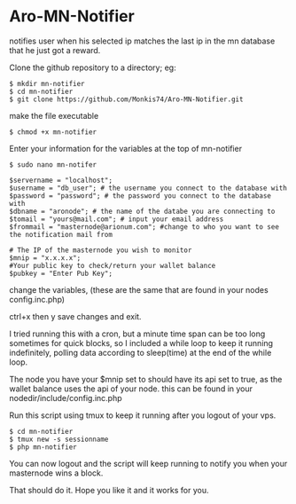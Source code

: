 # Aro-MN-Notifier
notifies user when his selected ip matches the last ip in the mn database that he just got a reward.

Clone the github repository to a directory;
eg: 

    $ mkdir mn-notifier
    $ cd mn-notifier    
    $ git clone https://github.com/Monkis74/Aro-MN-Notifier.git


make the file executable

    $ chmod +x mn-notifier
    

Enter your information for the variables at the top of mn-notifier

    $ sudo nano mn-notifer
    
    $servername = "localhost"; 
    $username = "db_user"; # the username you connect to the database with
    $password = "password"; # the password you connect to the database with
    $dbname = "aronode"; # the name of the databe you are connecting to
    $tomail = "yours@mail.com"; # input your email address
    $frommail = "masternode@arionum.com"; #change to who you want to see the notification mail from

    # The IP of the masternode you wish to monitor
    $mnip = "x.x.x.x"; 
    #Your public key to check/return your wallet balance
    $pubkey = "Enter Pub Key";


change the variables, (these are the same that are found in your nodes config.inc.php)

ctrl+x then y save changes and exit.
    

I tried running this with a cron, but a minute time span can be too long sometimes for quick blocks, so I included a while loop to keep it running indefinitely, polling data according to sleep(time) at the end of the while loop.

The node you have your $mnip set to should have its api set to true, as the wallet balance uses the api of your node.
this can be found in your nodedir/include/config.inc.php

Run this script using tmux to keep it running after you logout of your vps.

    $ cd mn-notifier
    $ tmux new -s sessionname
    $ php mn-notifier
    
You can now logout and the script will keep running to notify you when your masternode wins a block.
     


That should do it. Hope you like it and it works for you.
